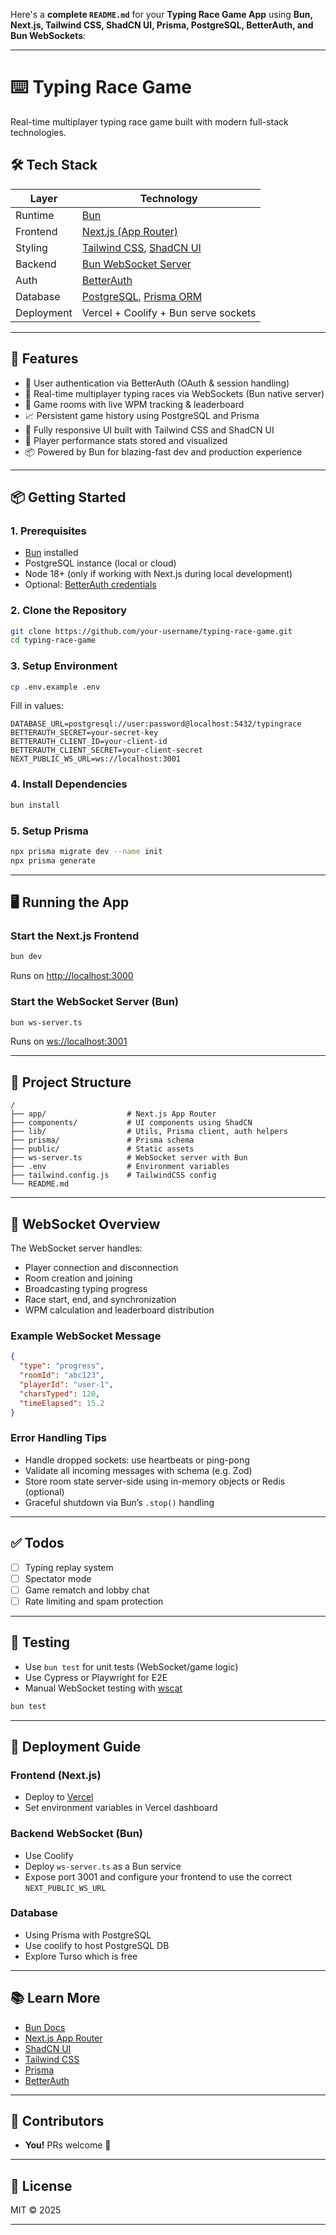 Here's a **complete `README.md`** for your **Typing Race Game App** using **Bun, Next.js, Tailwind CSS, ShadCN UI, Prisma, PostgreSQL, BetterAuth, and Bun WebSockets**:

---

# ⌨️ Typing Race Game

Real-time multiplayer typing race game built with modern full-stack technologies.

## 🛠️ Tech Stack

| Layer      | Technology                                                                    |
| ---------- | ----------------------------------------------------------------------------- |
| Runtime    | [Bun](https://bun.sh)                                                         |
| Frontend   | [Next.js (App Router)](https://nextjs.org)                                    |
| Styling    | [Tailwind CSS](https://tailwindcss.com), [ShadCN UI](https://ui.shadcn.com)   |
| Backend    | [Bun WebSocket Server](https://bun.sh/docs/api/websocket)                     |
| Auth       | [BetterAuth](https://github.com/vriad/betterauth)                             |
| Database   | [PostgreSQL](https://www.postgresql.org), [Prisma ORM](https://www.prisma.io) |
| Deployment | Vercel + Coolify + Bun serve sockets                                          |

---

## 🚀 Features

- 🔑 User authentication via BetterAuth (OAuth & session handling)
- 🧠 Real-time multiplayer typing races via WebSockets (Bun native server)
- 🏁 Game rooms with live WPM tracking & leaderboard
- 📈 Persistent game history using PostgreSQL and Prisma
- 🎨 Fully responsive UI built with Tailwind CSS and ShadCN UI
- 💾 Player performance stats stored and visualized
- 📦 Powered by Bun for blazing-fast dev and production experience

---

## 📦 Getting Started

### 1. Prerequisites

- [Bun](https://bun.sh) installed
- PostgreSQL instance (local or cloud)
- Node 18+ (only if working with Next.js during local development)
- Optional: [BetterAuth credentials](https://github.com/vriad/betterauth)

### 2. Clone the Repository

```bash
git clone https://github.com/your-username/typing-race-game.git
cd typing-race-game
```

### 3. Setup Environment

```bash
cp .env.example .env
```

Fill in values:

```env
DATABASE_URL=postgresql://user:password@localhost:5432/typingrace
BETTERAUTH_SECRET=your-secret-key
BETTERAUTH_CLIENT_ID=your-client-id
BETTERAUTH_CLIENT_SECRET=your-client-secret
NEXT_PUBLIC_WS_URL=ws://localhost:3001
```

### 4. Install Dependencies

```bash
bun install
```

### 5. Setup Prisma

```bash
npx prisma migrate dev --name init
npx prisma generate
```

---

## 🖥️ Running the App

### Start the Next.js Frontend

```bash
bun dev
```

Runs on [http://localhost:3000](http://localhost:3000)

### Start the WebSocket Server (Bun)

```bash
bun ws-server.ts
```

Runs on [ws://localhost:3001](ws://localhost:3001)

---

## 🧩 Project Structure

```
/
├── app/                  # Next.js App Router
├── components/           # UI components using ShadCN
├── lib/                  # Utils, Prisma client, auth helpers
├── prisma/               # Prisma schema
├── public/               # Static assets
├── ws-server.ts          # WebSocket server with Bun
├── .env                  # Environment variables
├── tailwind.config.js    # TailwindCSS config
└── README.md
```

---

## 🔌 WebSocket Overview

The WebSocket server handles:

- Player connection and disconnection
- Room creation and joining
- Broadcasting typing progress
- Race start, end, and synchronization
- WPM calculation and leaderboard distribution

### Example WebSocket Message

```json
{
  "type": "progress",
  "roomId": "abc123",
  "playerId": "user-1",
  "charsTyped": 120,
  "timeElapsed": 15.2
}
```

### Error Handling Tips

- Handle dropped sockets: use heartbeats or ping-pong
- Validate all incoming messages with schema (e.g. Zod)
- Store room state server-side using in-memory objects or Redis (optional)
- Graceful shutdown via Bun’s `.stop()` handling

---

## ✅ Todos

- [ ] Typing replay system
- [ ] Spectator mode
- [ ] Game rematch and lobby chat
- [ ] Rate limiting and spam protection

---

## 🧪 Testing

- Use `bun test` for unit tests (WebSocket/game logic)
- Use Cypress or Playwright for E2E
- Manual WebSocket testing with [wscat](https://github.com/websockets/wscat)

```bash
bun test
```

---

## 🚀 Deployment Guide

### Frontend (Next.js)

- Deploy to [Vercel](https://vercel.com/)
- Set environment variables in Vercel dashboard

### Backend WebSocket (Bun)

- Use Coolify
- Deploy `ws-server.ts` as a Bun service
- Expose port 3001 and configure your frontend to use the correct `NEXT_PUBLIC_WS_URL`

### Database

- Using Prisma with PostgreSQL
- Use coolify to host PostgreSQL DB
- Explore Turso which is free

---

## 📚 Learn More

- [Bun Docs](https://bun.sh/docs)
- [Next.js App Router](https://nextjs.org/docs/app)
- [ShadCN UI](https://ui.shadcn.com)
- [Tailwind CSS](https://tailwindcss.com/docs)
- [Prisma](https://www.prisma.io/docs)
- [BetterAuth](https://github.com/vriad/betterauth)

---

## 👥 Contributors

- **You!** PRs welcome 🙌

---

## 📄 License

MIT © 2025

---
